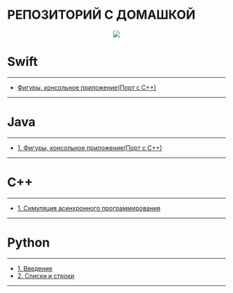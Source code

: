 # РЕПОЗИТОРИЙ С ДОМАШКОЙ

<p align="center">
    <img src="https://sun9-19.userapi.com/impg/tz-unRZgtDUe72lS0l-ShYCLhKBCj75AAQIuHg/LVYdhykhTDU.jpg?size=1010x484&quality=96&sign=c801f03e86a24e030cfcc924eb0812c1&type=album"> 
</p>

# Swift 
---
* [Фигуры, консольное приложение(Порт с С++)](Swift/FiguresLabSwift/)
---
# Java
---
* [1. Фигуры, консольное приложение(Порт с С++)](Java/Lab1/)
---
# C++ 
---
* [1. Симуляция асинхронного программирования](C++/Lab1/)
---
# Python
---
* [1. Введение](Python/Lab1)
* [2. Списки и строки](Python/Lab2)
---
